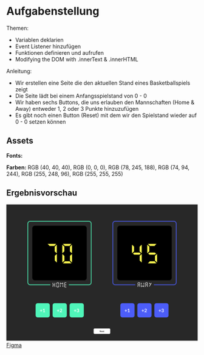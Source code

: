 # Aufgabenstellung

Themen:
- Variablen deklarien
- Event Listener hinzufügen
- Funktionen definieren und aufrufen
- Modifying the DOM with .innerText & .innerHTML

Anleitung:

- Wir erstellen eine Seite die den aktuellen Stand eines Basketballspiels zeigt
- Die Seite lädt bei einem Anfangsspielstand von 0 - 0
- Wir haben sechs Buttons, die uns erlauben den Mannschaften (Home & Away) entweder 1, 2 oder 3 Punkte hinzuzufügen
- Es gibt noch einen Button (Reset) mit dem wir den Spielstand wieder auf 0 - 0 setzen können

## Assets

__Fonts:__ 

__Farben:__ RGB (40, 40, 40), RGB (0, 0, 0), RGB (78, 245, 188), RGB (74, 94, 244), RGB (255, 248, 96), RGB (255, 255, 255)

## Ergebnisvorschau

![Preview](vorschau.png)
[Figma](https://www.figma.com/file/KRWquw7lIJcLT8PIDrZnyd/Basketball-Scorekeeper?node-id=0%3A1)
